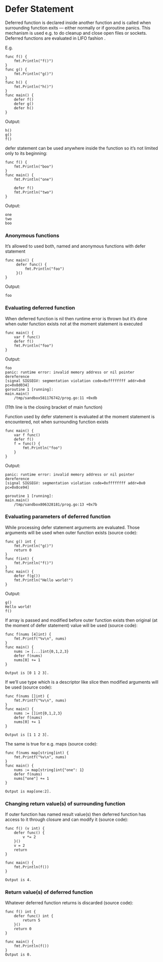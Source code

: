 # Defer Statement
Deferred function is declared inside another function and is called when surrounding function exits — either normally or if goroutine panics.
This mechanism is used e.g. to do cleanup and close open files or sockets.
Deferred functions are evaluated in LIFO fashion .

E.g.
```golang
func f() {
    fmt.Println("f()")
}
func g() {
    fmt.Println("g()")
}
func h() {
    fmt.Println("h()")
}
func main() {
    defer f()
    defer g()
    defer h()
}
```
Output:
```golang
h()
g()
f()
```

defer statement can be used anywhere inside the function so it’s not limited only to its beginning:
```golang
func f() {
    fmt.Println("boo")
}
func main() {
    fmt.Println("one")
    
    defer f()
    fmt.Println("two")
}
```
Output:
```golang
one
two
boo
```
### Anonymous functions
It’s allowed to used both, named and anonymous functions with defer statement 

```golang
func main() {
     defer func() {
         fmt.Println("foo")
     }()
}
```
Output: 
```golang
foo
```
### Evaluating deferred function
When deferred function is nil then runtime error is thrown but it’s done when outer function exists not at the moment statement is executed
```golang
func main() {
    var f func()
    defer f()
    fmt.Println("foo")
}
```
Output:
```golang
foo
panic: runtime error: invalid memory address or nil pointer dereference
[signal SIGSEGV: segmentation violation code=0xffffffff addr=0x0 pc=0x8d034]
goroutine 1 [running]:
main.main()
	/tmp/sandbox581176742/prog.go:11 +0xdb
```  
(11th line is the closing bracket of main function)

Function used by defer statement is evaluated at the moment statement is encountered, not when surrounding function exists
```golang
func main() {
    var f func()
    defer f()
    f = func() {
        fmt.Println("foo")
    }
}
```
Output:
```golang
panic: runtime error: invalid memory address or nil pointer dereference
[signal SIGSEGV: segmentation violation code=0xffffffff addr=0x0 pc=0x8ce94]

goroutine 1 [running]:
main.main()
	/tmp/sandbox806328181/prog.go:13 +0x7b
```  
  
### Evaluating parameters of deferred function
While processing defer statement arguments are evaluated. Those arguments will be used when outer function exists (source code):
```golang
func g() int {
    fmt.Println("g()")
    return 0
}
func f(int) {
    fmt.Println("f()")
}
func main() {
    defer f(g())
    fmt.Println("Hello world!")
}
```
Output:

```golang
g()
Hello world!
f()
```
If array is passed and modified before outer function exists then original (at the moment of defer statement) value will be used (source code):
```golang
func f(nums [4]int) {
    fmt.Printf("%v\n", nums)
}
func main() {
    nums := [...]int{0,1,2,3}
    defer f(nums)
    nums[0] += 1
}
```
```golang
Output is [0 1 2 3].
```
If we’ll use type which is a descriptor like slice then modified arguments will be used (source code):
```golang
func f(nums []int) {
    fmt.Printf("%v\n", nums)
}
func main() {
    nums := []int{0,1,2,3}
    defer f(nums)
    nums[0] += 1
}

Output is [1 1 2 3].
```
The same is true for e.g. maps (source code):
```golang
func f(nums map[string]int) {
    fmt.Printf("%v\n", nums)
}
func main() {
    nums := map[string]int{"one": 1}
    defer f(nums)
    nums["one"] += 1
}

Output is map[one:2].
```
### Changing return value(s) of surrounding function
If outer function has named result value(s) then deferred function has access to it through closure and can modify it (source code):
```golang
func f() (v int) {
    defer func() {
        v *= 2
    }()
    v = 2
    return
}

func main() {
    fmt.Println(f())
}

Output is 4.
```

### Return value(s) of deferred function
Whatever deferred function returns is discarded (source code):
```golang
func f() int {
    defer func() int {
        return 5
    }()
    return 0
}
 
func main() {
    fmt.Println(f())
}
Output is 0.
```
